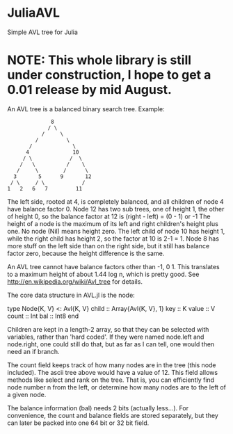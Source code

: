 JuliaAVL
========

Simple AVL tree for Julia


NOTE: This whole library is still under construction, I hope to get a 0.01 release by mid August.
====



An AVL tree is a balanced binary search tree. Example:
              
                  8
                 / \
               /     \
             /         \
           /             \
          4              10 
         / \            /  \
        /   \          /    \
       /     \        /      \
      3       5      9       12
     / \     / \            /  
    1   2   6   7         11 

The left side, rooted at 4, is completely balanced, and all children of node 4 have balance factor 0.
Node 12 has two sub trees, one of height 1, the other of height 0, so the balance factor at 12 is (right - left) = (0 - 1) or -1
The height of a node is the maximum of its left and right children's height plus one. No node (Nil) means height zero.
The left child of node 10 has height 1, while the right child has height 2, so the factor at 10 is 2-1 = 1. Node 8 has more stuff on the left side than on the right side, but it still has balance factor zero, because the height difference is the same.

An AVL tree cannot have balance factors other than -1, 0 1. This translates to a maximum height of about 1.44 log n, which is pretty good. 
See http://en.wikipedia.org/wiki/Avl_tree for details.


The core data structure in AVL.jl is the node: 

type Node{K, V} <: Avl{K, V}
  child :: Array{Avl{K, V}, 1}
	key :: K
	value :: V
	count :: Int
	bal :: Int8
end

Children are kept in a length-2 array, so that they can be selected with variables, rather than 'hard coded'. If they were named node.left and node.right, one could still do that, but as far as I can tell, one would then need an if branch. 

The count field keeps track of how many nodes are in the tree (this node included). The ascii tree above would have a value of 12. This field allows methods like select and rank on the tree. That is, you can efficiently find node number n from the left, or determine how many nodes are to the left of a given node.

The balance information (bal) needs 2 bits (actually less...). For convenience, the count and balance fields are stored separately, but they can later be packed into one 64 bit or 32 bit field.


